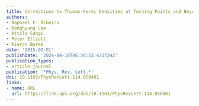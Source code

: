 ```yaml
---
title: Corrections to Thomas-Fermi Densities at Turning Points and Beyond
authors:
- Raphael F. Ribeiro
- Donghyung Lee
- Attila Cangi
- Peter Elliott
- Kieron Burke
date: '2015-02-01'
publishDate: '2024-04-18T06:56:53.421724Z'
publication_types:
- article-journal
publication: '*Phys. Rev. Lett.*'
doi: 10.1103/PhysRevLett.114.050401
links:
- name: URL
  url: https://link.aps.org/doi/10.1103/PhysRevLett.114.050401
---
```

